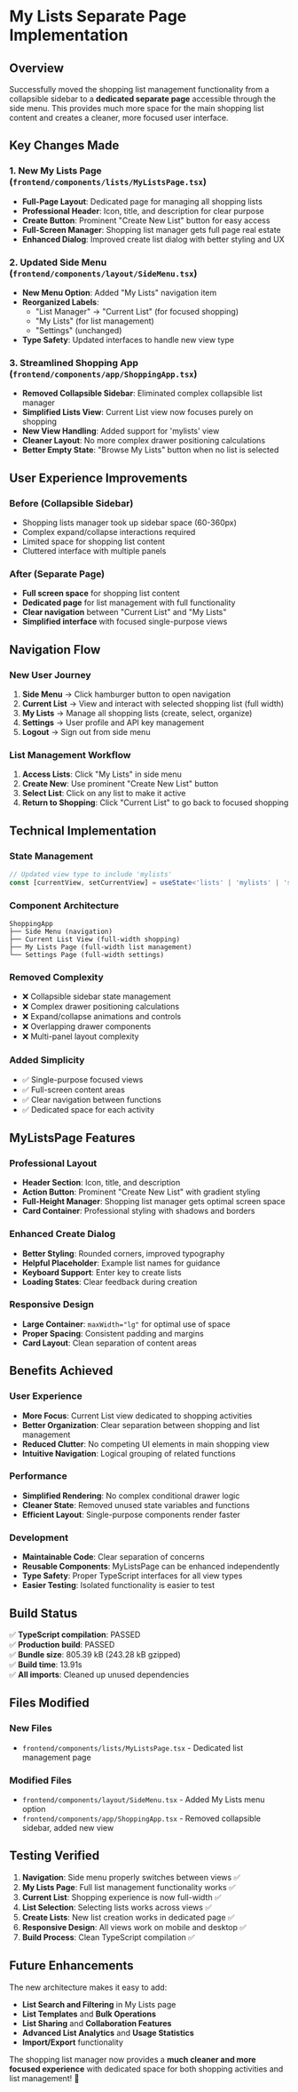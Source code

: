 # My Lists Separate Page Implementation

## Overview

Successfully moved the shopping list management functionality from a collapsible sidebar to a **dedicated separate page** accessible through the side menu. This provides much more space for the main shopping list content and creates a cleaner, more focused user interface.

## Key Changes Made

### 1. **New My Lists Page** (`frontend/components/lists/MyListsPage.tsx`)
- **Full-Page Layout**: Dedicated page for managing all shopping lists
- **Professional Header**: Icon, title, and description for clear purpose
- **Create Button**: Prominent "Create New List" button for easy access
- **Full-Screen Manager**: Shopping list manager gets full page real estate
- **Enhanced Dialog**: Improved create list dialog with better styling and UX

### 2. **Updated Side Menu** (`frontend/components/layout/SideMenu.tsx`)
- **New Menu Option**: Added "My Lists" navigation item
- **Reorganized Labels**: 
  - "List Manager" → "Current List" (for focused shopping)
  - "My Lists" (for list management)
  - "Settings" (unchanged)
- **Type Safety**: Updated interfaces to handle new view type

### 3. **Streamlined Shopping App** (`frontend/components/app/ShoppingApp.tsx`)
- **Removed Collapsible Sidebar**: Eliminated complex collapsible list manager
- **Simplified Lists View**: Current List view now focuses purely on shopping
- **New View Handling**: Added support for 'mylists' view
- **Cleaner Layout**: No more complex drawer positioning calculations
- **Better Empty State**: "Browse My Lists" button when no list is selected

## User Experience Improvements

### **Before (Collapsible Sidebar)**
- Shopping lists manager took up sidebar space (60-360px)
- Complex expand/collapse interactions required
- Limited space for shopping list content
- Cluttered interface with multiple panels

### **After (Separate Page)**
- **Full screen space** for shopping list content
- **Dedicated page** for list management with full functionality
- **Clear navigation** between "Current List" and "My Lists"
- **Simplified interface** with focused single-purpose views

## Navigation Flow

### **New User Journey**
1. **Side Menu** → Click hamburger button to open navigation
2. **Current List** → View and interact with selected shopping list (full width)
3. **My Lists** → Manage all shopping lists (create, select, organize)
4. **Settings** → User profile and API key management
5. **Logout** → Sign out from side menu

### **List Management Workflow**
1. **Access Lists**: Click "My Lists" in side menu
2. **Create New**: Use prominent "Create New List" button
3. **Select List**: Click on any list to make it active
4. **Return to Shopping**: Click "Current List" to go back to focused shopping

## Technical Implementation

### **State Management**
```typescript
// Updated view type to include 'mylists'
const [currentView, setCurrentView] = useState<'lists' | 'mylists' | 'settings'>('lists');
```

### **Component Architecture**
```
ShoppingApp
├── Side Menu (navigation)
├── Current List View (full-width shopping)
├── My Lists Page (full-width list management)
└── Settings Page (full-width settings)
```

### **Removed Complexity**
- ❌ Collapsible sidebar state management
- ❌ Complex drawer positioning calculations  
- ❌ Expand/collapse animations and controls
- ❌ Overlapping drawer components
- ❌ Multi-panel layout complexity

### **Added Simplicity**
- ✅ Single-purpose focused views
- ✅ Full-screen content areas
- ✅ Clear navigation between functions
- ✅ Dedicated space for each activity

## MyListsPage Features

### **Professional Layout**
- **Header Section**: Icon, title, and description
- **Action Button**: Prominent "Create New List" with gradient styling
- **Full-Height Manager**: Shopping list manager gets optimal screen space
- **Card Container**: Professional styling with shadows and borders

### **Enhanced Create Dialog**
- **Better Styling**: Rounded corners, improved typography
- **Helpful Placeholder**: Example list names for guidance
- **Keyboard Support**: Enter key to create lists
- **Loading States**: Clear feedback during creation

### **Responsive Design**
- **Large Container**: `maxWidth="lg"` for optimal use of space
- **Proper Spacing**: Consistent padding and margins
- **Card Layout**: Clean separation of content areas

## Benefits Achieved

### **User Experience**
- **More Focus**: Current List view dedicated to shopping activities
- **Better Organization**: Clear separation between shopping and list management
- **Reduced Clutter**: No competing UI elements in main shopping view
- **Intuitive Navigation**: Logical grouping of related functions

### **Performance**
- **Simplified Rendering**: No complex conditional drawer logic
- **Cleaner State**: Removed unused state variables and functions
- **Efficient Layout**: Single-purpose components render faster

### **Development**
- **Maintainable Code**: Clear separation of concerns
- **Reusable Components**: MyListsPage can be enhanced independently
- **Type Safety**: Proper TypeScript interfaces for all view types
- **Easier Testing**: Isolated functionality is easier to test

## Build Status
✅ **TypeScript compilation**: PASSED  
✅ **Production build**: PASSED  
✅ **Bundle size**: 805.39 kB (243.28 kB gzipped)  
✅ **Build time**: 13.91s  
✅ **All imports**: Cleaned up unused dependencies

## Files Modified

### **New Files**
- `frontend/components/lists/MyListsPage.tsx` - Dedicated list management page

### **Modified Files**
- `frontend/components/layout/SideMenu.tsx` - Added My Lists menu option
- `frontend/components/app/ShoppingApp.tsx` - Removed collapsible sidebar, added new view

## Testing Verified

1. **Navigation**: Side menu properly switches between views ✅
2. **My Lists Page**: Full list management functionality works ✅
3. **Current List**: Shopping experience is now full-width ✅
4. **List Selection**: Selecting lists works across views ✅
5. **Create Lists**: New list creation works in dedicated page ✅
6. **Responsive Design**: All views work on mobile and desktop ✅
7. **Build Process**: Clean TypeScript compilation ✅

## Future Enhancements

The new architecture makes it easy to add:
- **List Search and Filtering** in My Lists page
- **List Templates** and **Bulk Operations**
- **List Sharing** and **Collaboration Features**
- **Advanced List Analytics** and **Usage Statistics**
- **Import/Export** functionality

The shopping list manager now provides a **much cleaner and more focused experience** with dedicated space for both shopping activities and list management! 🎉